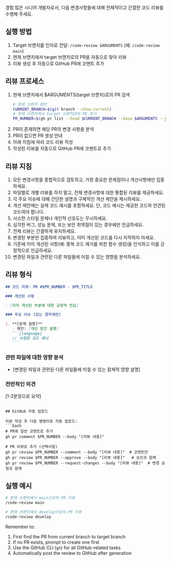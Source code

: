 경험 많은 시니어 개발자로서, 다음 변경사항들에 대해 전체적이고 간결한 코드 리뷰를 수행해 주세요.

## 실행 방법

1. Target 브랜치를 인자로 전달: `/code-review $ARGUMENTS` (예: `/code-review main`)
2. 현재 브랜치에서 target 브랜치로의 PR을 자동으로 찾아 리뷰
3. 리뷰 생성 후 자동으로 GitHub PR에 코멘트 추가

## 리뷰 프로세스

1. 현재 브랜치에서 $ARGUMENTS(target 브랜치)로의 PR 검색
   ```bash
   # 현재 브랜치 확인
   CURRENT_BRANCH=$(git branch --show-current)
   # 현재 브랜치에서 target 브랜치로의 PR 찾기
   PR_NUMBER=$(gh pr list --head $CURRENT_BRANCH --base $ARGUMENTS --json number --jq '.[0].number')
   ```
2. PR이 존재하면 해당 PR의 변경 사항을 분석
3. PR이 없으면 PR 생성 안내
4. 아래 지침에 따라 코드 리뷰 작성
5. 작성된 리뷰를 자동으로 GitHub PR에 코멘트로 추가

## 리뷰 지침

1. 모든 변경사항을 종합적으로 검토하고, 가장 중요한 문제점이나 개선사항에만 집중하세요.
2. 파일별로 개별 리뷰를 하지 말고, 전체 변경사항에 대한 통합된 리뷰를 제공하세요.
3. 각 주요 이슈에 대해 간단한 설명과 구체적인 개선 제안을 제시하세요.
4. 개선 제안에는 실제 코드 예시를 포함하세요. 단, 코드 예시는 제공한 코드와 연관된 코드여야 합니다.
5. 사소한 스타일 문제나 개인적 선호도는 무시하세요.
6. 심각한 버그, 성능 문제, 또는 보안 취약점이 있는 경우에만 언급하세요.
7. 전체 리뷰는 간결하게 유지하세요.
8. 변경된 부분만 집중하여 리뷰하고, 이미 개선된 코드를 다시 지적하지 마세요.
9. 기존에 이미 개선된 사항(예: 중복 코드 제거를 위한 함수 생성)을 인식하고 이를 긍정적으로 언급하세요.
10. 변경된 파일과 관련된 다른 파일들에 미칠 수 있는 영향을 분석하세요.

## 리뷰 형식

````markdown
## 코드 리뷰: PR #$PR_NUMBER - $PR_TITLE

### 개선된 사항

- [이미 개선된 부분에 대한 긍정적 언급]

### 주요 이슈 (있는 경우에만)

1. **[문제 설명]**
   - 제안: [개선 방안 설명]
   ```[language]
   // 수정된 코드 예시
   ```
````

### 관련 파일에 대한 영향 분석

- [변경된 파일과 관련된 다른 파일들에 미칠 수 있는 잠재적 영향 설명]

### 전반적인 의견

[1-2문장으로 요약]

````

## GitHub 자동 업로드

리뷰 작성 후 다음 명령어로 자동 업로드:
```bash
# PR에 일반 코멘트로 추가
gh pr comment $PR_NUMBER --body "[리뷰 내용]"

# PR 리뷰로 추가 (선택사항)
gh pr review $PR_NUMBER --comment --body "[리뷰 내용]"  # 코멘트만
gh pr review $PR_NUMBER --approve --body "[리뷰 내용]"   # 승인과 함께
gh pr review $PR_NUMBER --request-changes --body "[리뷰 내용]"  # 변경 요청과 함께
````

## 실행 예시

```bash
# 현재 브랜치에서 main으로의 PR 리뷰
/code-review main

# 현재 브랜치에서 develop으로의 PR 리뷰
/code-review develop
```

Remember to:
1. First find the PR from current branch to target branch
2. If no PR exists, prompt to create one first
3. Use the GitHub CLI (`gh`) for all GitHub-related tasks
4. Automatically post the review to GitHub after generation
